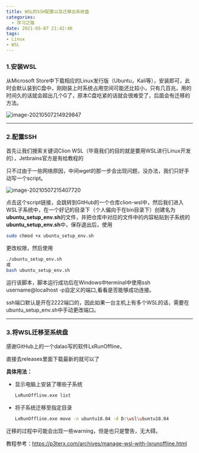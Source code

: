 ```yaml
---
title: WSL的SSH配置以及迁移出系统盘
categories:
  - 学习之路
date: 2021-05-07 21:42:46
tags:
- Linux
- WSL
---
```


### 1.安装WSL

从Microsoft Store中下载相应的Linux发行版（Ubuntu，Kali等），安装即可，此时会默认装到C盘中，刚刚装上时系统占用空间可能还比较小，只有几百兆，用的时间久的话就会超出几个G了，原本C盘吃紧的话就会很难受了，后面会有迁移的方法。

![image-20210507214929847](https://ggssh.oss-cn-beijing.aliyuncs.com/mdimg/image-20210507214929847.png)

***

### 2.配置SSH

首先让我们搜索关键词Clion WSL（毕竟我们的目的就是要用WSL进行Linux开发的），Jetbrains官方是有给教程的

[Jetbrains官方教程]: https://www.jetbrains.com/help/clion/how-to-use-wsl-development-environment-in-product.html

只不过由于一些网络原因，中间wget的那一步会出现问题，没办法，我们只好手动写一个script。

![image-20210507215407720](https://ggssh.oss-cn-beijing.aliyuncs.com/mdimg/image-20210507215407720.png)

点击这个script链接，会跳转到GitHub的一个仓库clion-wsl中，然后我们进入WSL子系统中，在一个好记的目录下（个人偏向于在bin目录下）创建名为**ubuntu_setup_env.sh**的文件，并把仓库中对应的文件中的内容粘贴到子系统的**ubuntu_setup_env.sh**中，保存退出后，使用

```bash
sudo chmod +x ubuntu_setup_env.sh
```

更改权限，然后使用

```bash
./ubuntu_setup_env.sh
或
bash ubuntu_setup_env.sh
```

运行该脚本，脚本运行成功后在Windows中terminal中使用ssh username@localhost -p自定义的端口,看看是否能够成功连接。

ssh端口默认是开在2222端口的，因此如果一台主机上有多个WSL的话，需要在ubuntu_setup_env.sh中手动更改端口。

***

### 3.将WSL迁移至系统盘

感谢GitHub上的一个dalao写的软件LxRunOffline，

[LxRunOffline]: https://github.com/DDoSolitary/LxRunOffline

直接去releases里面下载最新的就可以了

**具体用法：**

* 显示电脑上安装了哪些子系统

  ```bash
  LxRunOffline.exe list
  ```

* 将子系统迁移至指定目录

  ~~~bash
  LxRunOffline.exe move -n ubuntu18.04 -d D:\wsl\ubuntu18.04
  ~~~

迁移的过程中可能会出现一些warning，但是也只是警告，无大碍。

教程参考：https://p3terx.com/archives/manage-wsl-with-lxrunoffline.html